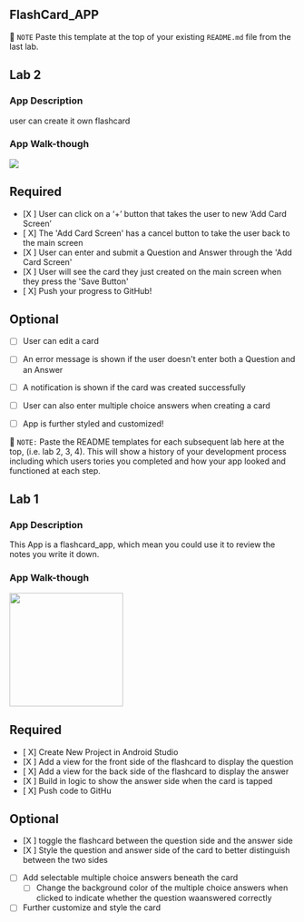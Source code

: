 ## FlashCard_APP

📝 `NOTE` Paste this template at the top of your existing `README.md` file from the last lab.

## Lab 2

### App Description
user can create it own flashcard

### App Walk-though

<img src="http://g.recordit.co/B68kU3Cysi.gif"><br>



## Required
- [X ] User can click on a ‘+’ button that takes the user to new ‘Add Card Screen’
- [ X] The 'Add Card Screen' has a cancel button to take the user back to the main screen
- [X ] User can enter and submit a Question and Answer through the 'Add Card Screen'
- [X ] User will see the card they just created on the main screen when they press the 'Save Button'
- [ X] Push your progress to GitHub!

## Optional
- [ ] User can edit a card
- [ ] An error message is shown if the user doesn't enter both a Question and an Answer
- [ ] A notification is shown if the card was created successfully
- [ ] User can also enter multiple choice answers when creating a card
- [ ] App is further styled and customized!








📝 `NOTE:` Paste the README templates for each subsequent lab here at the top, (i.e. lab 2, 3, 4). This will show a history of your development process including which users tories you completed and how your app looked and functioned at each step.

## Lab 1

### App Description
This App is a flashcard_app, which mean you could use it to review the notes you write it down.

### App Walk-though


<img src="http://g.recordit.co/5WynIeKqxT.gif" width=200><br>


## Required
- [ X] Create New Project in Android Studio
- [X ] Add a view for the front side of the flashcard to display the question
- [ X] Add a view for the back side of the flashcard to display the answer
- [X ] Build in logic to show the answer side when the card is tapped
- [ X] Push code to GitHu
## Optional
- [X ] toggle the flashcard between the question side and the answer side
- [X ] Style the question and answer side of the card to better distinguish between the two sides
- [ ] Add selectable multiple choice answers beneath the card
   - [ ] Change the background color of the multiple choice answers when clicked to indicate whether the question waanswered correctly
- [ ] Further customize and style the card
